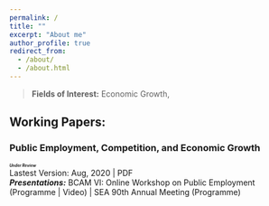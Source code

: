 ```yaml
---
permalink: /
title: ""
excerpt: "About me"
author_profile: true
redirect_from: 
  - /about/
  - /about.html
---
```


> **Fields of Interest:** Economic Growth, 

## Working Papers:

### **Public Employment, Competition, and Economic Growth**<br/>
**_<span style="font-size:0.5em"> Under Review </span>_**<br/>
Lastest Version: Aug, 2020 | PDF<br/>
**_Presentations:_** BCAM VI: Online Workshop on Public Employment  (Programme | Video) | SEA 90th Annual Meeting (Programme)
